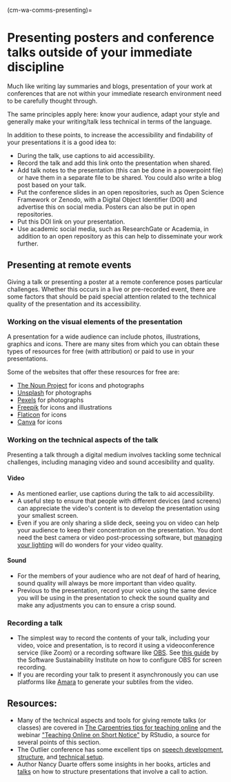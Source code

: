 (cm-wa-comms-presenting)=

# Presenting posters and conference talks outside of your immediate discipline

Much like writing lay summaries and blogs, presentation of your work at conferences that are not within your immediate research environment need to be carefully thought through.

The same principles apply here: know your audience, adapt your style and generally make your writing/talk less technical in terms of the language.

In addition to these points, to increase the accessibility and findability of your presentations it is a good idea to:
* During the talk, use captions to aid accessibility.
* Record the talk and add this link onto the presentation when shared.
* Add talk notes to the presentation (this can be done in a powerpoint file) or have them in a separate file to be shared. You could also write a blog post based on your talk.
* Put the conference slides in an open repositories, such as Open Science Framework or Zenodo, with a Digital Object Identifier (DOI) and advertise this on social media. Posters can also be put in open repositories.
* Put this DOI link on your presentation.
* Use academic social media, such as ResearchGate or Academia, in addition to an open repository as this can help to disseminate your work further.

## Presenting at remote events
Giving a talk or presenting a poster at a remote conference poses particular challenges. Whether this occurs in a live or pre-recorded event, there are some factors that should be paid special attention related to the technical quality of the presentation and its accessibility.

### Working on the visual elements of the presentation
A presentation for a wide audience can include photos, illustrations, graphics and icons. There are many sites from which you can obtain these types of resources for free (with attribution) or paid to use in your presentations. 

Some of the websites that offer these resources for free are:

* [The Noun Project](https://thenounproject.com) for icons and photographs
* [Unsplash](https://unsplash.com) for photographs
* [Pexels](https://www.pexels.com) for photographs
* [Freepik](https://www.freepik.com/free-photos-vectors/english) for icons and illustrations
* [Flaticon](https://www.flaticon.com/free-icons/english) for icons
* [Canva](https://www.canva.com) for icons

### Working on the technical aspects of the talk
Presenting a talk through a digital medium involves tackling some technical challenges, including managing video and sound accesibility and quality.

#### Video
* As mentioned earlier, use captions during the talk to aid accessibility. 
* A useful step to ensure that people with different devices (and screens) can appreciate the video's content is to develop the presentation using your smallest screen.
* Even if you are only sharing a slide deck, seeing you on video can help your audience to keep their concentration on the presentation. You dont need the best camera or video post-processing software, but [managing your lighting](https://www.youtube.com/watch?v=rGcAM1CNEU0&ab_channel=Wirecutter) will do wonders for your video quality.

#### Sound
* For the members of your audience who are not deaf of hard of hearing, sound quality will always be more important than video quality. 
* Previous to the presentation, record your voice using the same device you will be using in the presentation to check the sound quality and make any adjustments you can to ensure a crisp sound.

### Recording a talk
* The simplest way to record the contents of your talk, including your video, voice and presentation, is to record it using a videoconference service (like Zoom) or a recording software like [OBS](https://obsproject.com). See [this guide](https://software.ac.uk/fellowship-programme/2019/application-video-guide) by the Software Sustainability Institute on how to configure OBS for screen recording.
* If you are recording your talk to present it asynchronously you can use platforms like [Amara](https://amara.org) to generate your subtiles from the video.

## Resources:

* Many of the technical aspects and tools for giving remote talks (or classes) are covered in [The Carpentries tips for teaching online](https://carpentries.org/blog/2020/03/tips-for-teaching-online/) and the webinar ["Teaching Online on Short Notice"](https://rstd.io/teach-online-2020) by RStudio, a source for several points of this section.
* The Outlier conference has some excellent tips on [speech development](https://docs.google.com/presentation/d/1VltGZmwfFcqwJ_pMwNx-ECfhgtl0dhxYC99qM5xnV-U/), [structure](https://docs.google.com/presentation/d/1XyFdpqjlvXd_8kIl3dJFHhGTcywX0tayQtHXXYUi9DQ/), and [technical setup](https://https://docs.google.com/presentation/d/1ZLrVBs5Zt9_DDu2TYUN3CzsEr1WiMXbwj-AP5m9Rbhc/). 
* Author Nancy Duarte offers some insights in her books, articles and [talks](https://://www.ted.com/talks/nancy_duarte_the_secret_structure_of_great_talks?) on how to structure presentations that involve a call to action.
